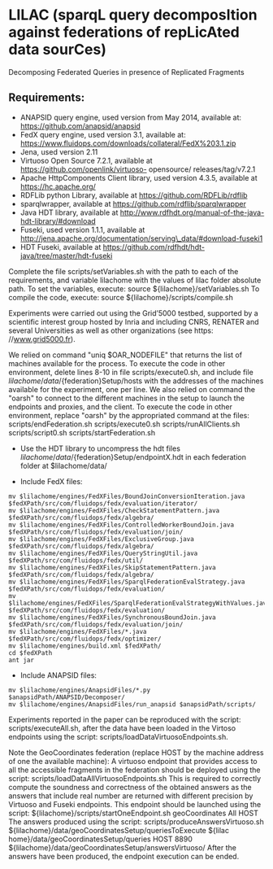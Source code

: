 LILAC (sparqL query decomposItion against federations of repLicAted data sourCes)
================================================================================

Decomposing Federated Queries in presence of Replicated Fragments

Requirements:
------------
* ANAPSID query engine, used version from May 2014, available at: https://github.com/anapsid/anapsid
* FedX query engine, used version 3.1, available at: https://www.fluidops.com/downloads/collateral/FedX%203.1.zip
* Jena, used version 2.11
* Virtuoso Open Source 7.2.1, available at https://github.com/openlink/virtuoso- opensource/
releases/tag/v7.2.1
* Apache HttpComponents Client library, used version 4.3.5, available at https://hc.apache.org/
* RDFLib python Library, available at https://github.com/RDFLib/rdflib
* sparqlwrapper, available at https://github.com/rdflib/sparqlwrapper
* Java HDT library, available at http://www.rdfhdt.org/manual-of-the-java-hdt-library/#download
* Fuseki, used version 1.1.1, available at http://jena.apache.org/documentation/serving\_data/#download-fuseki1
* HDT Fuseki, available at https://github.com/rdfhdt/hdt-java/tree/master/hdt-fuseki

Complete the file scripts/setVariables.sh with the path to each of the requirements, and variable lilachome with the values of lilac folder absolute path.
To set the variables, execute: 
source ${lilachome}/setVariables.sh
To compile the code, execute:
source ${lilachome}/scripts/compile.sh

Experiments were carried out using the Grid’5000 testbed, supported by a scientific interest group hosted by Inria and including CNRS, RENATER and several Universities as well as other organizations (see https: //www.grid5000.fr).

We relied on command "uniq $OAR_NODEFILE" that returns the list of machines available for the process. To execute the code in other environment, delete lines 8-10 in file scripts/execute0.sh, and include file ${lilachome}/data/${federation}Setup/hosts with the addresses of the machines available for the experiment, one per line.
We also relied on command the "oarsh" to connect to the different machines in the setup to launch the endpoints and proxies, and the client. To execute the code in other environment, replace "oarsh" by the appropriated command at the files:
scripts/endFederation.sh
scripts/execute0.sh
scripts/runAllClients.sh
scripts/script0.sh
scripts/startFederation.sh


* Use the HDT library to uncompress the hdt files ${lilachome}/data/${federation}Setup/endpointX.hdt in each federation folder at $lilachome/data/


* Include FedX files:
```
mv $lilachome/engines/FedXFiles/BoundJoinConversionIteration.java $fedXPath/src/com/fluidops/fedx/evaluation/iterator/
mv $lilachome/engines/FedXFiles/CheckStatementPattern.java $fedXPath/src/com/fluidops/fedx/algebra/
mv $lilachome/engines/FedXFiles/ControlledWorkerBoundJoin.java $fedXPath/src/com/fluidops/fedx/evaluation/join/
mv $lilachome/engines/FedXFiles/ExclusiveGroup.java $fedXPath/src/com/fluidops/fedx/algebra/
mv $lilachome/engines/FedXFiles/QueryStringUtil.java $fedXPath/src/com/fluidops/fedx/util/
mv $lilachome/engines/FedXFiles/SkipStatementPattern.java $fedXPath/src/com/fluidops/fedx/algebra/
mv $lilachome/engines/FedXFiles/SparqlFederationEvalStrategy.java $fedXPath/src/com/fluidops/fedx/evaluation/
mv $lilachome/engines/FedXFiles/SparqlFederationEvalStrategyWithValues.java $fedXPath/src/com/fluidops/fedx/evaluation/
mv $lilachome/engines/FedXFiles/SynchronousBoundJoin.java $fedXPath/src/com/fluidops/fedx/evaluation/join/
mv $lilachome/engines/FedXFiles/*.java $fedXPath/src/com/fluidops/fedx/optimizer/
mv $lilachome/engines/build.xml $fedXPath/
cd $fedXPath
ant jar
```

* Include ANAPSID files:
```
mv $lilachome/engines/AnapsidFiles/*.py $anapsidPath/ANAPSID/Decomposer/
mv $lilachome/engines/AnapsidFiles/run_anapsid $anapsidPath/scripts/
```
Experiments reported in the paper can be reproduced with the script: scripts/executeAll.sh, after the data have been loaded in the Virtoso endpoints using the script: scripts/loadDataVirtuosoEndpoints.sh.

Note the GeoCoordinates federation (replace HOST by the machine address of one the available machine):
A virtuoso endpoint that provides access to all the accessible fragments in the federation should be deployed using the script: scripts/loadDataAllVirtuosoEndpoints.sh
This is required to correctly compute the soundness and correctness of the obtained answers as the answers that include real number are returned with different precision by Virtuoso and Fuseki endpoints.
This endpoint should be launched using the script: ${lilachome}/scripts/startOneEndpoint.sh geoCoordinates All HOST
The answers produced using the script: scripts/produceAnswersVirtuoso.sh ${lilachome}/data/geoCoordinatesSetup/queriesToExecute ${lilac home}/data/geoCoordinatesSetup/queries HOST 8890 ${lilachome}/data/geoCoordinatesSetup/answersVirtuoso/
After the answers have been produced, the endpoint execution can be ended.
